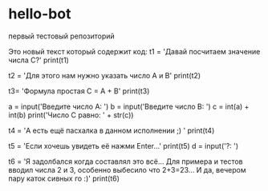 # hello-bot
первый тестовый репозиторий

Это новый текст который содержит код:
t1 = 'Давай посчитаем значение числа С?' 
print(t1)

t2 = 'Для этого нам нужно указать число А и В'
print(t2)

t3= 'Формула простая C = A + B'
print(t3)

a = input('Введите число A: ')
b = input('Введите число B: ')
c = int(a) + int(b)
print('Число С равно: ' + str(c))

t4 = 'А есть ещё пасхалка в данном исполнении ;) '
print(t4)

t5 = 'Если хочешь увидеть её нажми Enter...'
print(t5)
d = input('?: ')

t6 = 'Я задолбался когда составлял это всё... Для примера и тестов вводил числа 2 и 3, особенно выбесило что 2+3=23... И да, вечером пару каток сивных го :)'
print(t6)
